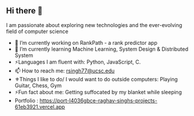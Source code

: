 ## Hi there 👋


I am passionate about exploring new technologies and the ever-evolving field of computer science


- 🔭 I’m currently working on RankPath - a rank predictor app
- 🌱 I’m currently learning Machine Learning, System Design & Distributed System
- ⚡Languages I am fluent with: Python, JavaScript, C.
- 📫 How to reach me: rsingh77@ucsc.edu
- ⚜️Things I like to do/ I would want to do outside computers: Playing Guitar, Chess, Gym
- ⚡Fun fact about me:  Getting suffocated by my blanket while sleeping
- Portfolio : https://port-l4036gbce-raghav-singhs-projects-61eb3921.vercel.app
